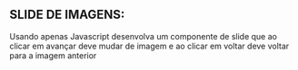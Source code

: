 
## SLIDE DE IMAGENS: 
Usando apenas Javascript desenvolva um componente de slide que ao clicar em avançar deve mudar de imagem e ao clicar em voltar deve voltar para a imagem anterior

